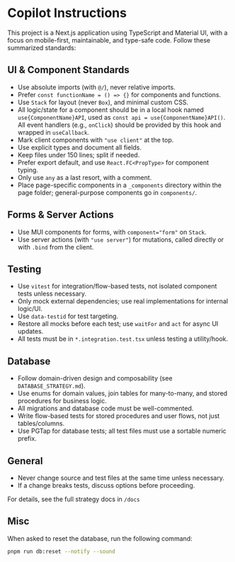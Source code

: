 # Copilot Instructions

This project is a Next.js application using TypeScript and Material UI, with a
focus on mobile-first, maintainable, and type-safe code. Follow these summarized
standards:

## UI & Component Standards

- Use absolute imports (with `@/`), never relative imports.
- Prefer `const functionName = () => {}` for components and functions.
- Use `Stack` for layout (never `Box`), and minimal custom CSS.
- All logic/state for a component should be in a local hook named
  `use{ComponentName}API`, used as `const api = use{ComponentName}API()`. All
  event handlers (e.g., `onClick`) should be provided by this hook and wrapped
  in `useCallback`.
- Mark client components with `"use client"` at the top.
- Use explicit types and document all fields.
- Keep files under 150 lines; split if needed.
- Prefer export default, and use `React.FC<PropType>` for component typing.
- Only use `any` as a last resort, with a comment.
- Place page-specific components in a `_components` directory within the page
  folder; general-purpose components go in `components/`.

## Forms & Server Actions

- Use MUI components for forms, with `component="form"` on `Stack`.
- Use server actions (with `"use server"`) for mutations, called directly or
  with `.bind` from the client.

## Testing

- Use `vitest` for integration/flow-based tests, not isolated component tests
  unless necessary.
- Only mock external dependencies; use real implementations for internal
  logic/UI.
- Use `data-testid` for test targeting.
- Restore all mocks before each test; use `waitFor` and `act` for async UI
  updates.
- All tests must be in `*.integration.test.tsx` unless testing a utility/hook.

## Database

- Follow domain-driven design and composability (see `DATABASE_STRATEGY.md`).
- Use enums for domain values, join tables for many-to-many, and stored
  procedures for business logic.
- All migrations and database code must be well-commented.
- Write flow-based tests for stored procedures and user flows, not just
  tables/columns.
- Use PGTap for database tests; all test files must use a sortable numeric
  prefix.

## General

- Never change source and test files at the same time unless necessary.
- If a change breaks tests, discuss options before proceeding.

For details, see the full strategy docs in `/docs`

## Misc

When asked to reset the database, run the following command:

```bash
pnpm run db:reset --notify --sound
```
